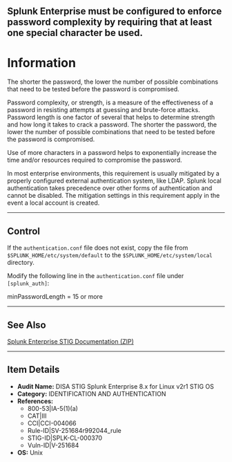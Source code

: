 ## Splunk Enterprise must be configured to enforce password complexity by requiring that at least one special character be used.

# Information

The shorter the password, the lower the number of possible combinations that need to be tested before the password is compromised.

Password complexity, or strength, is a measure of the effectiveness of a password in resisting attempts at guessing and brute-force attacks. Password length is one factor of several that helps to determine strength and how long it takes to crack a password. The shorter the password, the lower the number of possible combinations that need to be tested before the password is compromised.

Use of more characters in a password helps to exponentially increase the time and/or resources required to compromise the password.

In most enterprise environments, this requirement is usually mitigated by a properly configured external authentication system, like LDAP. Splunk local authentication takes precedence over other forms of authentication and cannot be disabled. The mitigation settings in this requirement apply in the event a local account is created.

---

## Control

If the `authentication.conf` file does not exist, copy the file from `$SPLUNK_HOME/etc/system/default` to the `$SPLUNK_HOME/etc/system/local` directory.

Modify the following line in the `authentication.conf` file under `[splunk_auth]`:

minPasswordLength = 15 or more  

---

## See Also

[Splunk Enterprise STIG Documentation (ZIP)](https://dl.dod.cyber.mil/wp-content/uploads/stigs/zip/U_Splunk_Enterprise_8-x_for_Linux_V2R1_STIG.zip)

---

## Item Details

- **Audit Name:** DISA STIG Splunk Enterprise 8.x for Linux v2r1 STIG OS
- **Category:** IDENTIFICATION AND AUTHENTICATION
- **References:**
  - 800-53|IA-5(1)(a)
  - CAT|III
  - CCI|CCI-004066
  - Rule-ID|SV-251684r992044_rule
  - STIG-ID|SPLK-CL-000370
  - Vuln-ID|V-251684
- **OS:** Unix
